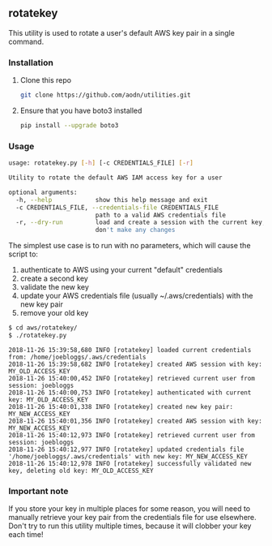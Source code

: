 ## rotatekey

This utility is used to rotate a user's default AWS key pair in a single command.

### Installation

1. Clone this repo
    ```bash
    git clone https://github.com/aodn/utilities.git
    ```
1. Ensure that you have boto3 installed
    ```bash
    pip install --upgrade boto3
    ```    

### Usage
```bash
usage: rotatekey.py [-h] [-c CREDENTIALS_FILE] [-r]

Utility to rotate the default AWS IAM access key for a user

optional arguments:
  -h, --help            show this help message and exit
  -c CREDENTIALS_FILE, --credentials-file CREDENTIALS_FILE
                        path to a valid AWS credentials file
  -r, --dry-run         load and create a session with the current key, but
                        don't make any changes
```

The simplest use case is to run with no parameters, which will cause the script to:
1. authenticate to AWS using your current "default" credentials
1. create a second key
1. validate the new key
1. update your AWS credentials file (usually ~/.aws/credentials) with the new key pair
1. remove your old key

```bash
$ cd aws/rotatekey/
$ ./rotatekey.py
```

```
2018-11-26 15:39:58,680 INFO [rotatekey] loaded current credentials from: /home/joebloggs/.aws/credentials
2018-11-26 15:39:58,682 INFO [rotatekey] created AWS session with key: MY_OLD_ACCESS_KEY
2018-11-26 15:40:00,452 INFO [rotatekey] retrieved current user from session: joebloggs
2018-11-26 15:40:00,753 INFO [rotatekey] authenticated with current key: MY_OLD_ACCESS_KEY
2018-11-26 15:40:01,338 INFO [rotatekey] created new key pair: MY_NEW_ACCESS_KEY
2018-11-26 15:40:01,356 INFO [rotatekey] created AWS session with key: MY_NEW_ACCESS_KEY
2018-11-26 15:40:12,973 INFO [rotatekey] retrieved current user from session: joebloggs
2018-11-26 15:40:12,977 INFO [rotatekey] updated credentials file '/home/joebloggs/.aws/credentials' with new key: MY_NEW_ACCESS_KEY
2018-11-26 15:40:12,978 INFO [rotatekey] successfully validated new key, deleting old key: MY_OLD_ACCESS_KEY
```

### Important note
If you store your key in multiple places for some reason, you will need to manually retrieve your key pair from the credentials file for use elsewhere. Don't try to run this utility multiple times, because it will clobber your key each time!
